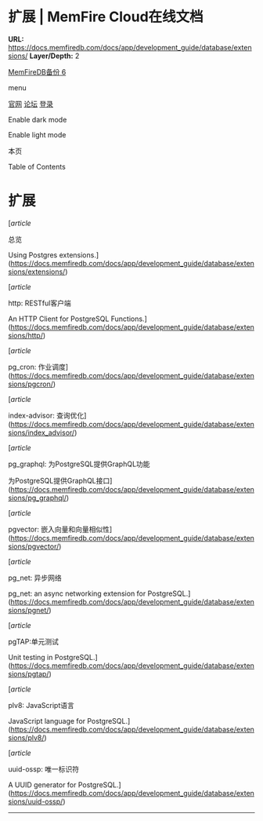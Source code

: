 # 扩展 | MemFire Cloud在线文档

**URL:** https://docs.memfiredb.com/docs/app/development_guide/database/extensions/
**Layer/Depth:** 2

[MemFireDB备份 6](/)

menu

[官网](https://memfiredb.com/)
[论坛](https://community.memfiredb.com/)
[登录](https://cloud.memfiredb.com/auth/login)

Enable dark mode

Enable light mode

本页

Table of Contents

# 扩展

[*article*

总览

Using Postgres extensions.](https://docs.memfiredb.com/docs/app/development_guide/database/extensions/extensions/)

[*article*

http: RESTful客户端

An HTTP Client for PostgreSQL Functions.](https://docs.memfiredb.com/docs/app/development_guide/database/extensions/http/)

[*article*

pg\_cron: 作业调度](https://docs.memfiredb.com/docs/app/development_guide/database/extensions/pgcron/)

[*article*

index-advisor: 查询优化](https://docs.memfiredb.com/docs/app/development_guide/database/extensions/index_advisor/)

[*article*

pg\_graphql: 为PostgreSQL提供GraphQL功能

为PostgreSQL提供GraphQL接口](https://docs.memfiredb.com/docs/app/development_guide/database/extensions/pg_graphql/)

[*article*

pgvector: 嵌入向量和向量相似性](https://docs.memfiredb.com/docs/app/development_guide/database/extensions/pgvector/)

[*article*

pg\_net: 异步网络

pg\_net: an async networking extension for PostgreSQL.](https://docs.memfiredb.com/docs/app/development_guide/database/extensions/pgnet/)

[*article*

pgTAP:单元测试

Unit testing in PostgreSQL.](https://docs.memfiredb.com/docs/app/development_guide/database/extensions/pgtap/)

[*article*

plv8: JavaScript语言

JavaScript language for PostgreSQL.](https://docs.memfiredb.com/docs/app/development_guide/database/extensions/plv8/)

[*article*

uuid-ossp: 唯一标识符

A UUID generator for PostgreSQL.](https://docs.memfiredb.com/docs/app/development_guide/database/extensions/uuid-ossp/)

---